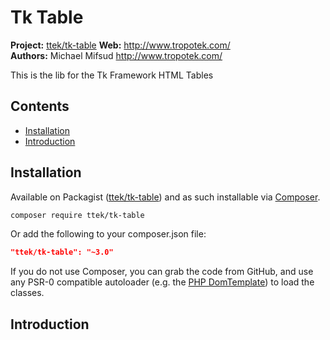 # Tk Table

__Project:__ [ttek/tk-table](http://packagist.org/packages/ttek/tk-table)
__Web:__ <http://www.tropotek.com/>  
__Authors:__ Michael Mifsud <http://www.tropotek.com/>  
  
This is the lib for the Tk Framework HTML Tables

## Contents

- [Installation](#installation)
- [Introduction](#introduction)


## Installation

Available on Packagist ([ttek/tk-table](http://packagist.org/packages/ttek/tk-table))
and as such installable via [Composer](http://getcomposer.org/).

```bash
composer require ttek/tk-table
```

Or add the following to your composer.json file:

```json
"ttek/tk-table": "~3.0"
```

If you do not use Composer, you can grab the code from GitHub, and use any
PSR-0 compatible autoloader (e.g. the [PHP DomTemplate](https://github.com/tropotek/tk-table))
to load the classes.

## Introduction












